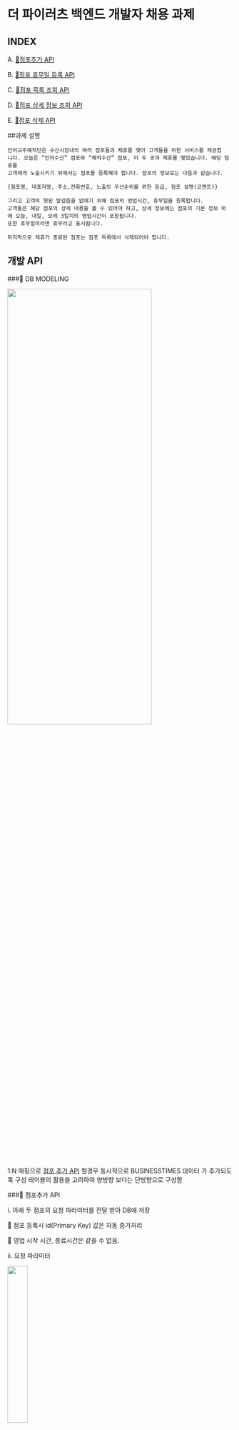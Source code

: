 # 더 파이러츠 백엔드 개발자 채용 과제
## INDEX

A. [🍔점포추가 API][점포추가-API]

B.  [🍔점포 휴무일 등록 API][점포-휴무일-등록-API]

C. [🍔점포 목록 조회 API][점포-목록-조회-API]

D. [🍔점포 상세 정보 조회 API][점포-상세-정보-조회-API]

E. [🍔점포 삭제 API][점포-삭제-API]

##과제 설명

    인어교주해적단은 수산시장내의 여러 점포들과 제휴를 맺어 고객들을 위한 서비스를 제공합
    니다. 오늘은 “인어수산” 점포와 “해적수산” 점포, 이 두 곳과 제휴를 맺었습니다. 해당 점포를
    고객에게 노출시키기 위해서는 점포를 등록해야 합니다. 점포의 정보로는 다음과 같습니다.

    {점포명, 대표자명, 주소,전화번호, 노출의 우선순위를 위한 등급, 점포 설명(코멘트)} 

    그리고 고객의 헛된 발걸음을 없애기 위해 점포의 영업시간, 휴무일을 등록합니다.
    고객들은 해당 점포의 상세 내용을 볼 수 있어야 하고, 상세 정보에는 점포의 기본 정보 외
    에 오늘, 내일, 모레 3일치의 영업시간이 포함됩니다. 
    또한 휴무일이라면 휴무라고 표시됩니다.

    마지막으로 제휴가 종료된 점포는 점포 목록에서 삭제되어야 합니다.

## 개발 API

###🍔 DB MODELING

<img src="https://user-images.githubusercontent.com/65659478/107150830-1a7e4280-69a3-11eb-99fd-6b194f0992e6.png" width="80%" height="50%"></img>

1:N 매핑으로 [점포 추가 API][점포추가-API] 할경우 동시적으로 BUSINESSTIMES 데이터 가 추가되도록 구성
테이블의 활용을 고려하여 양방향 보다는 단방향으로 구성함

###🍔 점포추가 API

i. 아래 두 점포의 요청 파라미터를 전달 받아 DB에 저장

 점포 등록시 id(Primary Key) 값은 자동 증가처리

 영업 시작 시간, 종료시간은 같을 수 없음.

ii. 요청 파라미터

<img src="https://user-images.githubusercontent.com/65659478/107150824-17835200-69a3-11eb-8e91-fc9a2799b537.png" height="30%"></img>










###🍔 점포 휴무일 등록 API

i. 영업일 외에 특별한 날을 휴무로 지정

 점포의 id(Primary Key) 값을 파라미터로 전달받아 저장

ii. 요청 파라미터

 인어수산(id : 1)의 휴무일은 2021-01-21(목), 2021-01-22(금)

<img src="https://user-images.githubusercontent.com/65659478/107150825-18b47f00-69a3-11eb-8310-03266af37e41.png" width="40%" height="30%"></img>





###🍔 점포 목록 조회 API

i. 점포명, 점포 설명, 영업상태(영업중/영업종료/휴무) 정보를 등급(level) 오름차순
으로 조회


 영업중(OPEN) : 영업 open time <= 현재시간 <= 영업 close time

 영업종료(CLOSE) : 현재시간 < 영업 open time, 현재시간 > 영업 close time

 휴무(HOLIDAY) : 오늘날짜가 해당 점포의 등록된 휴무일일 경우

ii. 응답

<img src="https://user-images.githubusercontent.com/65659478/107150826-19e5ac00-69a3-11eb-974d-6edbd42c8cb2.png" width="90%" height="30%"></img>



###🍔 점포 상세 정보 조회 API



 ~~  진행중











###🍔 점포 삭제 API

i. 제휴가 종료된 점포에 대해 삭제 처리







[점포추가-API]: (#🍔-점포추가-API)
[점포-휴무일-등록-API]: (#🍔-점포-휴무일-등록-API)
[점포-목록-조회-API]: (#🍔-점포-목록-조회-API)
[점포-상세-정보-조회-API]: (#🍔-점포-상세-정보-조회-API)
[점포-삭제-API]: (#🍔-점포-삭제-API)

